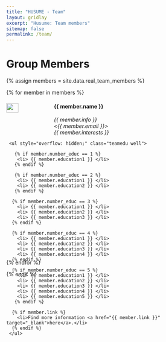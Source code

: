 ```yaml
---
title: "HUSUME - Team"
layout: gridlay
excerpt: "Husume: Team members"
sitemap: false
permalink: /team/
---
```


# Group Members

{% assign members = site.data.real_team_members %}

<div class="row" id="team_container">

  {% for member in members %}

  <div class="col-sm-6 clearfix profile" style="height: 400px !important;">
     <img src="{{ site.url }}{{ site.baseurl }}/images/teampic/{{ member.photo }}" class="img-responsive" width="25%" style="float: left" />
     <h4>{{ member.name }}</h4>
     <i>{{ member.info }}<br>
        <{{ member.email }}><br>
        {{ member.interests }}
     </i>

     <ul style="overflow: hidden;" class="teamedu well">
   
       {% if member.number_educ == 1 %}
        <li> {{ member.education1 }} </li>
       {% endif %}
 
       {% if member.number_educ == 2 %}
        <li> {{ member.education1 }} </li>
        <li> {{ member.education2 }} </li>
       {% endif %}

      {% if member.number_educ == 3 %}
        <li> {{ member.education1 }} </li>
        <li> {{ member.education2 }} </li>
        <li> {{ member.education3 }} </li>
      {% endif %}

      {% if member.number_educ == 4 %}
        <li> {{ member.education1 }} </li>
        <li> {{ member.education2 }} </li>
        <li> {{ member.education3 }} </li>
        <li> {{ member.education4 }} </li>
      {% endif %}

      {% if member.number_educ == 5 %}
        <li> {{ member.education1 }} </li>
        <li> {{ member.education2 }} </li>
        <li> {{ member.education3 }} </li>
        <li> {{ member.education4 }} </li>
        <li> {{ member.education5 }} </li>
       {% endif %}

      {% if member.link %}
        <li>Find more information <a href="{{ member.link }}" target="_blank">here</a>.</li>
      {% endif %}
     </ul>
  
  </div>

  {% endfor %}

</div>

{% endif %}
